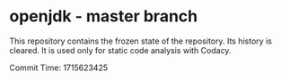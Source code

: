 # openjdk - master branch

This repository contains the frozen state of the repository.
Its history is cleared. It is used only for static code
analysis with Codacy.

Commit Time: 1715623425